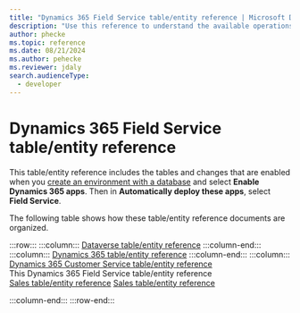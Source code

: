 ```yaml
---
title: "Dynamics 365 Field Service table/entity reference | Microsoft Docs"
description: "Use this reference to understand the available operations that can be performed for specific tables, the default columns/attributes of each table/entity and the relationships between tables in Dynamics 365 Field Service "
author: phecke
ms.topic: reference
ms.date: 08/21/2024
ms.author: pehecke
ms.reviewer: jdaly
search.audienceType: 
  - developer
---
```

# Dynamics 365 Field Service table/entity reference

This table/entity reference includes the tables and changes that are enabled when you [create an environment with a database](/power-platform/admin/create-environment#create-an-environment-with-a-database) and select **Enable Dynamics 365 apps**. Then in **Automatically deploy these apps**, select **Field Service**.


The following table shows how these table/entity reference documents are organized.

:::row:::
   :::column:::
      [Dataverse table/entity reference](/power-apps/developer/data-platform/reference/about-entity-reference)
   :::column-end:::
   :::column:::
      [Dynamics 365 table/entity reference](../../developer/about-entity-reference.md)
   :::column-end:::
      :::column:::
      [Dynamics 365 Customer Service table/entity reference](../../customer-service/develop/reference/about-entity-reference.md)<br />
      This Dynamics 365 Field Service table/entity reference<br />
      [Sales table/entity reference](../../sales/developer/about-entity-reference.md)
      [Sales table/entity reference](../../sales/developer/reference/about-entity-reference.md)
      
   :::column-end:::
:::row-end:::